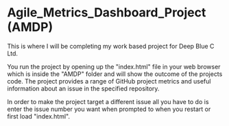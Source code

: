 # Agile_Metrics_Dashboard_Project (AMDP)
This is where I will be completing my work based project for Deep Blue C Ltd.

You run the project by opening up the "index.html" file in your web browser which is inside the "AMDP" folder and will show the outcome of the projects code. The project provides a range of GitHub project metrics and useful information about an issue in the specified repository. 


In order to make the project target a different issue all you have to do is enter the issue number you want when prompted to when you restart or first load "index.html". 